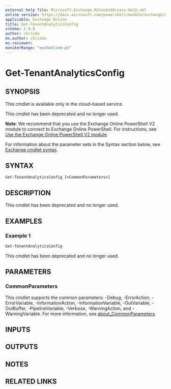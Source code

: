 ```yaml
---
external help file: Microsoft.Exchange.RolesAndAccess-Help.xml
online version: https://docs.microsoft.com/powershell/module/exchange/get-tenantanalyticsconfig
applicable: Exchange Online
title: Get-TenantAnalyticsConfig
schema: 2.0.0
author: chrisda
ms.author: chrisda
ms.reviewer:
monikerRange: "exchonline-ps"
---
```


# Get-TenantAnalyticsConfig

## SYNOPSIS
This cmdlet is available only in the cloud-based service.

This cmdlet has been deprecated and no longer used.

**Note**: We recommend that you use the Exchange Online PowerShell V2 module to connect to Exchange Online PowerShell. For instructions, see [Use the Exchange Online PowerShell V2 module](https://docs.microsoft.com/powershell/exchange/exchange-online-powershell-v2).

For information about the parameter sets in the Syntax section below, see [Exchange cmdlet syntax](https://docs.microsoft.com/powershell/exchange/exchange-cmdlet-syntax).

## SYNTAX

```
Get-TenantAnalyticsConfig [<CommonParameters>]
```

## DESCRIPTION
This cmdlet has been deprecated and no longer used.

## EXAMPLES

### Example 1
```powershell
Get-TenantAnalyticsConfig
```

This cmdlet has been deprecated and no longer used.

## PARAMETERS

### CommonParameters
This cmdlet supports the common parameters: -Debug, -ErrorAction, -ErrorVariable, -InformationAction, -InformationVariable, -OutVariable, -OutBuffer, -PipelineVariable, -Verbose, -WarningAction, and -WarningVariable. For more information, see [about_CommonParameters](https://go.microsoft.com/fwlink/p/?LinkID=113216).

## INPUTS

###  

## OUTPUTS

###  

## NOTES

## RELATED LINKS
